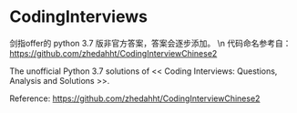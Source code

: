 # CodingInterviews
剑指offer的 python 3.7 版非官方答案，答案会逐步添加。
\n 代码命名参考自： https://github.com/zhedahht/CodingInterviewChinese2

The unofficial Python 3.7 solutions of << Coding Interviews: Questions, Analysis and Solutions >>. 

Reference: https://github.com/zhedahht/CodingInterviewChinese2

